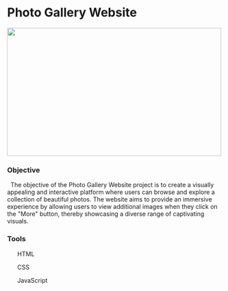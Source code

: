 <h1>Photo Gallery Website</h1>

<img src="https://github.com/Selvi-Parasakthi-K/Ramdom-Photos-Collection/assets/125342019/26a169eb-ea85-48d0-8849-47745923657b" height="300px" width="500px" />

<h3>Objective</h3>
<p>&nbsp;  The objective of the Photo Gallery Website project is to create a visually appealing and interactive platform where users can browse and explore a collection of beautiful photos. The website aims to provide an immersive experience by allowing users to view additional images when they click on the "More" button, thereby showcasing a diverse range of captivating visuals.</p>

<h3>Tools</h3>
<ul><p>HTML</p><p>CSS</p><p>JavaScript</p></ul>
